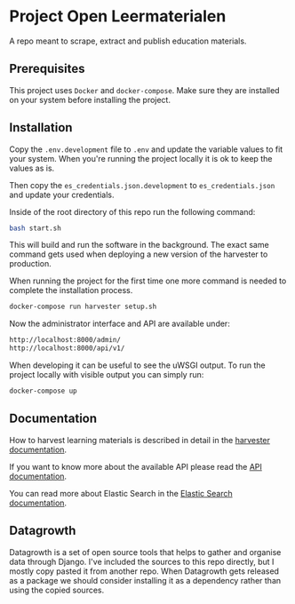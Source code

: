 Project Open Leermaterialen
===========================

A repo meant to scrape, extract and publish education materials.

Prerequisites
-------------

This project uses ``Docker`` and ``docker-compose``. Make sure they are installed on your system before installing the project.


Installation
------------

Copy the ``.env.development`` file to ``.env`` and update the variable values to fit your system.
When you're running the project locally it is ok to keep the values as is.

Then copy the ``es_credentials.json.development`` to ``es_credentials.json`` and update your credentials.

Inside of the root directory of this repo run the following command:

```bash
bash start.sh
```

This will build and run the software in the background. 
The exact same command gets used when deploying a new version of the harvester to production.

When running the project for the first time one more command is needed to complete the installation process.

```bash
docker-compose run harvester setup.sh
``` 

Now the administrator interface and API are available under:

```bash
http://localhost:8000/admin/
http://localhost:8000/api/v1/
```

When developing it can be useful to see the uWSGI output.
To run the project locally with visible output you can simply run:

```bash
docker-compose up
```


Documentation
-------------

How to harvest learning materials is described in detail in the [harvester documentation](harvester/HARVEST.md). 

If you want to know more about the available API please read the [API documentation](harvester/API.md).

You can read more about Elastic Search in the [Elastic Search documentation](elasticsearch/readme.md).


Datagrowth
----------

Datagrowth is a set of open source tools that helps to gather and organise data through Django.
I've included the sources to this repo directly, but I mostly copy pasted it from another repo.
When Datagrowth gets released as a package we should consider installing it as a dependency 
rather than using the copied sources.
